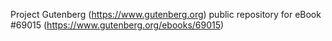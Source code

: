 Project Gutenberg (https://www.gutenberg.org) public repository for
eBook #69015 (https://www.gutenberg.org/ebooks/69015)
